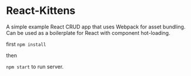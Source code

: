 # React-Kittens

A simple example React CRUD app that uses Webpack for asset bundling. Can be used as a boilerplate for React with component hot-loading.

first `npm install`

then

`npm start` to run server.
